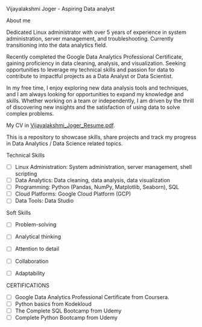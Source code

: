 Vijayalakshmi Joger -  Aspiring Data analyst

About me

Dedicated Linux administrator with over 5 years of experience in system administration, server management, and troubleshooting. Currently transitioning into the data analytics field.

Recently completed the Google Data Analytics Professional Certificate, gaining proficiency in data cleaning, analysis, and visualization. Seeking opportunities to leverage my technical skills and passion for data to contribute to impactful projects as a Data Analyst or Data Scientist.

In my free time, I enjoy exploring new data analysis tools and techniques, and I am always looking for opportunities to expand my knowledge and skills. Whether working on a team or independently, I am driven by the thrill of discovering new insights and the satisfaction of using data to solve complex problems.

My CV in [Vijayalakshmi_Joger_Resume.pdf](https://github.com/user-attachments/files/17094957/Vijayalakshmi_Joger_Resume.pdf).

This is a repository to showcase skills, share projects and track my progress in Data Analytics / Data Science related topics.

Technical Skills
- [ ] Linux Administration: System administration, server management, shell scripting
- [ ] Data Analytics: Data cleaning, data analysis, data visualization
- [ ] Programming: Python (Pandas, NumPy, Matplotlib, Seaborn), SQL
- [ ] Cloud Platforms: Google Cloud Platform (GCP)
- [ ] Data Tools: Data Studio

Soft Skills
- [ ] Problem-solving
- [ ] Analytical thinking
- [ ] Attention to detail
- [ ] Collaboration
- [ ] Adaptability


CERTIFICATIONS
- [ ] Google Data Analytics Professional Certificate from Coursera.
- [ ] Python basics from Kodekloud
- [ ] The Complete SQL Bootcamp from Udemy
- [ ] Complete Python Bootcamp from Udemy
